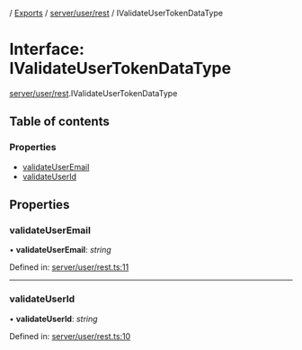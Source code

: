 [](../README.md) / [Exports](../modules.md) / [server/user/rest](../modules/server_user_rest.md) / IValidateUserTokenDataType

# Interface: IValidateUserTokenDataType

[server/user/rest](../modules/server_user_rest.md).IValidateUserTokenDataType

## Table of contents

### Properties

- [validateUserEmail](server_user_rest.ivalidateusertokendatatype.md#validateuseremail)
- [validateUserId](server_user_rest.ivalidateusertokendatatype.md#validateuserid)

## Properties

### validateUserEmail

• **validateUserEmail**: *string*

Defined in: [server/user/rest.ts:11](https://github.com/onzag/itemize/blob/0569bdf2/server/user/rest.ts#L11)

___

### validateUserId

• **validateUserId**: *string*

Defined in: [server/user/rest.ts:10](https://github.com/onzag/itemize/blob/0569bdf2/server/user/rest.ts#L10)

